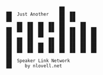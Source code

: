                                    ██
               ██  Just Another    ██  ██
               ██                  ██  ██
                   ██  ██  ██  ██  ██      ██
               ██  ██  ██  ██  ██  ██  ██  ██  ██
               ██      ██  ██      ██  ██  ██  ██
               ██  ██  ██      ██  ██  ██  ██  ██
               ██  ██  ██  ██  ██  ██  ██  ██  ██  
               ██  ██  ██  ██  ██  ██  ██  ██  ██  
               ██                                  
               ██  Speaker Link Network            
               ██     by nlovell.net
